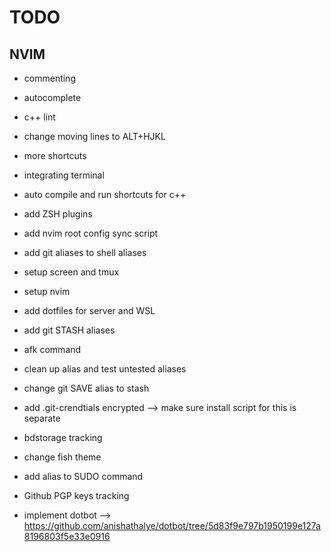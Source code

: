 # TODO

## NVIM
- commenting
- autocomplete
- c++ lint
- change moving lines to ALT+HJKL
- more shortcuts
- integrating terminal
- auto compile and run shortcuts for c++

- add ZSH plugins
- add nvim root config sync script
- add git aliases to shell aliases
- setup screen and tmux
- setup nvim
- add dotfiles for server and WSL
- add git STASH aliases
- afk command
- clean up alias and test untested aliases
- change git SAVE alias to stash
- add .git-crendtials encrypted --> make sure install script for this is separate
- bdstorage tracking
- change fish theme
- add alias to SUDO command
- Github PGP keys tracking

- implement dotbot --> https://github.com/anishathalye/dotbot/tree/5d83f9e797b1950199e127a8196803f5e33e0916
